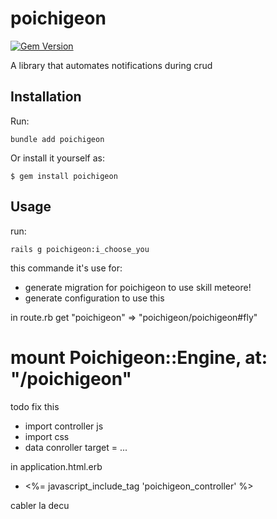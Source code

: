 # poichigeon

[![Gem Version](https://badge.fury.io/rb/poichigeon.svg)](http://badge.fury.io/rb/poichigeon)

A library that automates notifications during crud

## Installation

Run:

    bundle add poichigeon

Or install it yourself as:

    $ gem install poichigeon

## Usage

run:

    rails g poichigeon:i_choose_you

this commande it's use for:
- generate migration for poichigeon to use skill meteore!
- generate configuration to use this

in route.rb
    get "poichigeon" => "poichigeon/poichigeon#fly"
  # mount Poichigeon::Engine, at: "/poichigeon"
 todo fix this
+ import controller js
+ import css
+ data conroller target = ...

in application.html.erb

+ <%= javascript_include_tag 'poichigeon_controller' %>

cabler la decu


